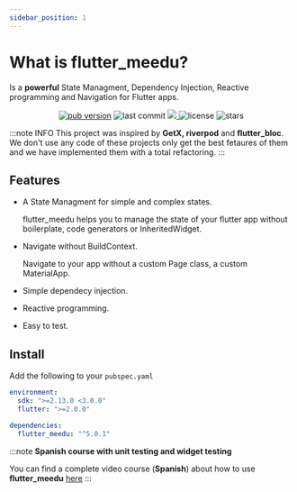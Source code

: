 ```yaml
---
sidebar_position: 1
---
```


# What is flutter_meedu?

Is a **powerful** State Managment, Dependency Injection, Reactive programming and Navigation for Flutter apps.

<p align="center">
  <a href="https://pub.dev/packages/flutter_meedu"><img alt="pub version" src="https://img.shields.io/pub/v/flutter_meedu?include_prereleases&label=flutter_meedu"/></a>

  <img style={{marginLeft:10}} alt="last commit" src="https://img.shields.io/github/last-commit/darwin-morocho/flutter-meedu"/>
   <a style={{marginLeft:10}} href="https://codecov.io/gh/darwin-morocho/flutter-meedu">
  <img src="https://codecov.io/gh/darwin-morocho/flutter-meedu/branch/master/graph/badge.svg?token=VM29N1NHWJ"/>
  </a>
  <img style={{marginLeft:10}} alt="license" src="https://img.shields.io/github/license/darwin-morocho/flutter-meedu"/>
  <img style={{marginLeft:10}} alt="stars" src="https://img.shields.io/github/stars/darwin-morocho/flutter-meedu?style=social"/>
</p>

:::note INFO
This project was inspired by **GetX, riverpod** and **flutter_bloc**. We don't use any code of these projects only get the best fetaures
of them and we have implemented them with a total refactoring.
:::


## Features
- A State Managment for simple and complex states.

  flutter_meedu helps you to manage the state of your flutter app without boilerplate, code generators or InheritedWidget.

- Navigate without BuildContext.
 
  Navigate to your app without a custom Page class, a custom MaterialApp.

- Simple dependecy injection.

- Reactive programming.

- Easy to test.

## Install

Add the following to your `pubspec.yaml`

```yaml
environment:
  sdk: ">=2.13.0 <3.0.0"
  flutter: ">=2.0.0"

dependencies:
  flutter_meedu: "^5.0.1"
``` 




:::note
**Spanish course with unit testing and widget testing**

You can find a complete video course (**Spanish**) about how to use **flutter_meedu** [here](https://meedu.app/curso/flutter-gestion-de-estados-con-meedu)
:::